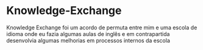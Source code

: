 # Knowledge-Exchange
Knowledge Exchange foi um acordo de permuta entre mim e uma escola de idioma onde eu fazia algumas aulas de inglês e em contrapartida desenvolvia algumas melhorias em processos internos da escola
